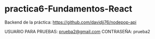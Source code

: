 # practica6-Fundamentos-React

Backend de la práctica: https://github.com/davidjj76/nodepop-api

USUARIO PARA PRUEBAS: prueba2@gmail.com
CONTRASEÑA: prueba2